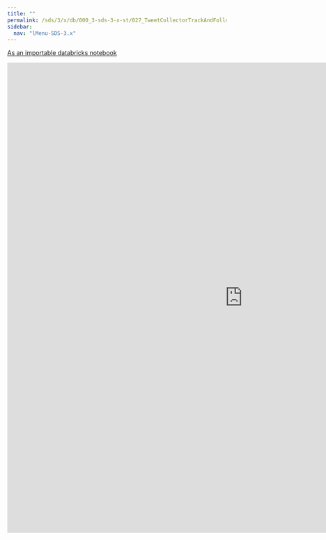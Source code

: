 ```yaml
---
title: ""
permalink: /sds/3/x/db/000_3-sds-3-x-st/027_TweetCollectorTrackAndFollow/
sidebar:
  nav: "lMenu-SDS-3.x"
---
```


[As an importable databricks notebook](https://lamastex.github.io/scalable-data-science/sds/3/x/db/000_3-sds-3-x-st/027_TweetCollectorTrackAndFollow.html)

<iframe src="https://lamastex.github.io/scalable-data-science/sds/3/x/db/000_3-sds-3-x-st/027_TweetCollectorTrackAndFollow.html" width="1080" height="1080" frameborder="0"></iframe>
